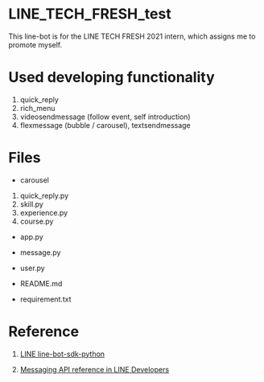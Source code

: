 # LINE_TECH_FRESH_test
This line-bot is for the LINE TECH FRESH 2021 intern, which assigns me to promote myself.

# Used developing functionality
1. quick_reply
2. rich_menu
3. videosendmessage (follow event, self introduction)
4. flexmessage (bubble / carousel), textsendmessage

# Files
- carousel
1. quick_reply.py
2. skill.py
3. experience.py
4. course.py

- app.py

- message.py

- user.py

- README.md

- requirement.txt

# Reference
1. [LINE line-bot-sdk-python](https://line-bot-sdk-python.readthedocs.io/en/stable/linebot.models.html?highlight=flexsend#linebot.models.flex_message.FlexSendMessage)

2. [Messaging API reference in LINE Developers](https://developers.line.biz/en/reference/messaging-api/)